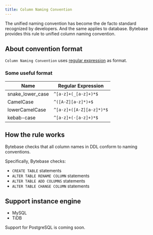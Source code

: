 ```yaml
---
title: Column Naming Convention
---
```


The unified naming convention has become the de facto standard recognized by developers. And the same applies to database. Bytebase provides this rule to unified column naming convention.

## About convention format

`Column Naming Convention` uses [regular expression](https://en.wikipedia.org/wiki/Regular_expression) as format.

### Some useful format
| Name | Regular Expression |
|------|--------------------|
|snake_lower_case|`^[a-z]+(_[a-z]+)*$`|
|CamelCase|`^([A-Z][a-z]*)+$`|
|lowerCamelCase|`^[a-z]+([A-Z][a-z]*)*$`|
|kebab-case|`^[a-z]+(-[a-z]+)*$`|

## How the rule works

Bytebase checks that all column names in DDL conform to naming conventions.

Specifically, Bytebase checks:
- `CREATE TABLE` statements
- `ALTER TABLE RENAME COLUMN` statements
- `ALTER TABLE ADD COLUMNS` statements
- `ALTER TABLE CHANGE COLUMN` statements

## Support instance engine

- MySQL
- TiDB

Support for PostgreSQL is coming soon.